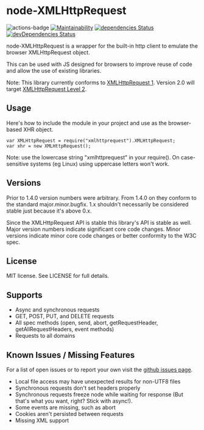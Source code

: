 # node-XMLHttpRequest #

![actions-badge](https://github.com/drdgvhbh/node-XMLHttpRequest/workflows/CI/badge.svg)
[![Maintainability](https://api.codeclimate.com/v1/badges/38080de9d8eda1c4e99e/maintainability)](https://codeclimate.com/github/drdgvhbh/node-XMLHttpRequest/maintainability)
[![dependencies Status](https://david-dm.org/drdgvhbh/node-XMLHttpRequest/status.svg)](https://david-dm.org/drdgvhbh/node-XMLHttpRequest)
[![devDependencies Status](https://david-dm.org/drdgvhbh/node-XMLHttpRequest/dev-status.svg)](https://david-dm.org/drdgvhbh/node-XMLHttpRequest?type=dev)

node-XMLHttpRequest is a wrapper for the built-in http client to emulate the
browser XMLHttpRequest object.

This can be used with JS designed for browsers to improve reuse of code and
allow the use of existing libraries.

Note: This library currently conforms to [XMLHttpRequest 1](http://www.w3.org/TR/XMLHttpRequest/). Version 2.0 will target [XMLHttpRequest Level 2](http://www.w3.org/TR/XMLHttpRequest2/).

## Usage ##

Here's how to include the module in your project and use as the browser-based
XHR object.

	var XMLHttpRequest = require("xmlhttprequest").XMLHttpRequest;
	var xhr = new XMLHttpRequest();

Note: use the lowercase string "xmlhttprequest" in your require(). On
case-sensitive systems (eg Linux) using uppercase letters won't work.

## Versions ##

Prior to 1.4.0 version numbers were arbitrary. From 1.4.0 on they conform to
the standard major.minor.bugfix. 1.x shouldn't necessarily be considered
stable just because it's above 0.x.

Since the XMLHttpRequest API is stable this library's API is stable as
well. Major version numbers indicate significant core code changes.
Minor versions indicate minor core code changes or better conformity to
the W3C spec.

## License ##

MIT license. See LICENSE for full details.

## Supports ##

* Async and synchronous requests
* GET, POST, PUT, and DELETE requests
* All spec methods (open, send, abort, getRequestHeader,
  getAllRequestHeaders, event methods)
* Requests to all domains

## Known Issues / Missing Features ##

For a list of open issues or to report your own visit the [github issues
page](https://github.com/driverdan/node-XMLHttpRequest/issues).

* Local file access may have unexpected results for non-UTF8 files
* Synchronous requests don't set headers properly
* Synchronous requests freeze node while waiting for response (But that's what you want, right? Stick with async!).
* Some events are missing, such as abort
* Cookies aren't persisted between requests
* Missing XML support
